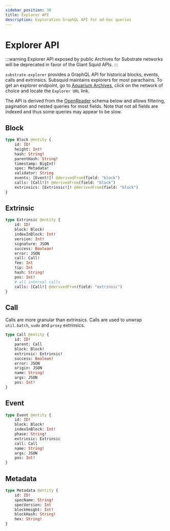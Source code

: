 ```yaml
---
sidebar_position: 30
title: Explorer API
description: Exploration GraphQL API for ad-hoc queries
---
```


# Explorer API

:::warning
Explorer API exposed by public Archives for Substrate networks will be deprecated in favor of the Giant Squid APIs.
:::

`substrate-explorer` provides a GraphQL API for historical blocks, events, calls and extrinsics. Subsquid maintains explorers for most parachains. To get an explorer endpoint, go to [Aquarium Archives](https://app.subsquid.io/aquarium/archives), click on the network of choice and locate the `Explorer URL` link.

The API is derived from the [OpenReader](https://github.com/subsquid/squid/tree/master/openreader) schema below and allows filtering, pagination and nested queries for most fields. Note that not all fields are indexed and thus some queries may appear to be slow.

## Block

```graphql
type Block @entity {
    id: ID!
    height: Int!
    hash: String!
    parentHash: String!
    timestamp: BigInt!
    spec: Metadata!
    validator: String
    events: [Event!]! @derivedFrom(field: "block")
    calls: [Call!]! @derivedFrom(field: "block")
    extrinsics: [Extrinsic!]! @derivedFrom(field: "block")
}
```

## Extrinsic

```graphql
type Extrinsic @entity {
    id: ID!
    block: Block!
    indexInBlock: Int!
    version: Int!
    signature: JSON
    success: Boolean!
    error: JSON
    call: Call!
    fee: Int
    tip: Int
    hash: String!
    pos: Int!
    # all internal calls
    calls: [Call!] @derivedFrom(field: "extrinsic")
}
```


## Call

Calls are more granular than extrinsics. Calls are used to unwrap `util.batch`, `sudo` and `proxy` extrinsics.

```graphql
type Call @entity {
    id: ID!
    parent: Call
    block: Block!
    extrinsic: Extrinsic!
    success: Boolean!
    error: JSON
    origin: JSON
    name: String!
    args: JSON
    pos: Int!
}
```

## Event

```graphql
type Event @entity {
    id: ID!
    block: Block!
    indexInBlock: Int!
    phase: String!
    extrinsic: Extrinsic
    call: Call
    name: String!
    args: JSON
    pos: Int!
}
```


## Metadata

```graphql
type Metadata @entity {
    id: ID!
    specName: String!
    specVersion: Int
    blockHeight: Int!
    blockHash: String!
    hex: String!
}
```
